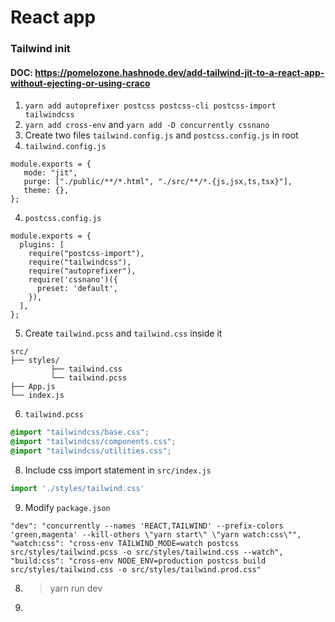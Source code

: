 # React app

### Tailwind init
#### DOC: https://pomelozone.hashnode.dev/add-tailwind-jit-to-a-react-app-without-ejecting-or-using-craco 
1. `yarn add autoprefixer postcss postcss-cli postcss-import tailwindcss`
2. `yarn add cross-env` and `yarn add -D concurrently cssnano` 
3. Create two files `tailwind.config.js` and `postcss.config.js` in root
4. `tailwind.config.js`
```
module.exports = {
   mode: "jit",
   purge: ["./public/**/*.html", "./src/**/*.{js,jsx,ts,tsx}"],
   theme: {},
};
```
4. `postcss.config.js`
```
module.exports = {
  plugins: [
    require("postcss-import"),
    require("tailwindcss"),
    require("autoprefixer"),
    require('cssnano')({
      preset: 'default',
    }),
  ],
};
```
5. Create `tailwind.pcss` and `tailwind.css` inside it
```
src/
├── styles/
         ├── tailwind.css
         └── tailwind.pcss
├── App.js
└── index.js
```
6. `tailwind.pcss`
```css
@import "tailwindcss/base.css";
@import "tailwindcss/components.css";
@import "tailwindcss/utilities.css";
```
8. Include css import statement in `src/index.js`
```js
import './styles/tailwind.css'
```
9. Modify `package.json`
```
"dev": "concurrently --names 'REACT,TAILWIND' --prefix-colors 'green,magenta' --kill-others \"yarn start\" \"yarn watch:css\"",
"watch:css": "cross-env TAILWIND_MODE=watch postcss src/styles/tailwind.pcss -o src/styles/tailwind.css --watch",
"build:css": "cross-env NODE_ENV=production postcss build src/styles/tailwind.css -o src/styles/tailwind.prod.css"
```
8. > yarn run dev
9. 
